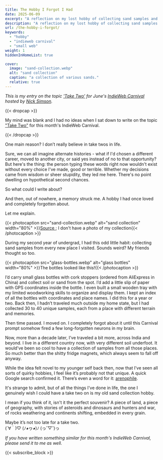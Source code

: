 ```yaml
---
title: The Hobby I Forgot I Had
date: 2025-06-09
excerpt: "A reflection on my lost hobby of collecting sand samples and how a writing prompt about take twos unexpectedly brought back memories of something I'd completely forgotten. Written as my entry for June's IndieWeb Carnival."
description: "A reflection on my lost hobby of collecting sand samples and how a writing prompt about take twos unexpectedly brought back memories of something I'd completely forgotten. Written as my entry for June's IndieWeb Carnival."
url: /the-hobby-i-forgot/
keywords:
  - "hobby"
  - "indieweb carnival"
  - "small web"
weight: 1
hiddenInHomeList: true

cover:
  image: "sand-collection.webp"
  alt: "sand collection"
  caption: "a collection of various sands."
  relative: true
---
```


*This is my entry on the topic ['Take Two'](https://www.nicksimson.com/posts/2025-indieweb-carnival-take-two.html)  for June's [IndieWeb Carnival](https://indieweb.org/IndieWeb_Carnival) hosted by [Nick Simson](https://www.nicksimson.com/about/).*


{{< dropcap >}}

My mind was blank and I had no ideas when I sat down to write on the topic ["Take Two"](https://www.nicksimson.com/posts/2025-indieweb-carnival-take-two.html?utm_source=rishikeshs.com) for this month's IndieWeb Carnival.


{{< /dropcap >}}


One main reason? I don’t really believe in take twos in life.

Sure, we can all imagine alternate histories - what if I'd chosen a different career, moved to another city, or said yes instead of no to that opportunity? But here's the thing: the person typing these words right now wouldn't exist without every choice I've made, good or terrible. Whether my decisions came from wisdom or sheer stupidity, they led me here. There's no point dwelling on hypothetical second chances.

So what could I write about?

And then, out of nowhere, a memory struck me. A hobby I had once loved and completely forgotten about.

Let me explain.

{{< photocaption src="sand-collection.webp" alt="sand collection" width="80%" >}}[Source
](https://en.wikipedia.org/wiki/Arenophile); I don't have a photo of my collection{{< /photocaption >}}

During my second year of undergrad, I had this odd little habit: collecting sand samples from every new place I visited. Sounds weird? My friends thought so too.

{{< photocaption src="glass-bottles.webp" alt="glass bottles" width="80%" >}}The bottles looked like this!{{< /photocaption >}}

I’d carry small glass bottles with cork stoppers (ordered from AliExpress in China) and collect soil or sand from the spot. I’d add a little slip of paper with GPS coordinates inside the bottle. I even built a small wooden tray with my limited woodworking skills to organize and display them. I kept an index of all the bottles with coordinates and place names. I did this for a year or two. Back then, I hadn’t traveled much outside my home state, but I had collected 30 to 40 unique samples, each from a place with different terrain and memories.

Then time passed. I moved on. I completely forgot about it until this Carnival prompt somehow fired a few long-forgotten neurons in my brain.

Now, more than a decade later, I’ve traveled a bit more, across India and beyond. I live in a different country now, with very different soil underfoot. It would’ve been so cool to have a collection of samples from all those places. So much better than the shitty fridge magnets, which always seem to fall off anyway.

While the idea felt novel to my younger self back then, now that I’ve seen all sorts of quirky hobbies, I feel like it’s probably not that unique. A quick Google search confirmed it. There’s even a word for it: [arenophile](https://en.wikipedia.org/wiki/Arenophile).


It's strange to admit, but of all the things I've done in life, the one I genuinely wish I could have a take two on is my old sand collection hobby. 

I mean if you think of it, isn't it the perfect souvenir? 
A piece of land, a piece of geography, with stories of asteroids and dinosaurs and hunters and war, of rocks weathering and continents shifting, embedded in every grain.

Maybe it’s not too late for a take two.  
(´∀｀)♡   (ﾉ◕ヮ◕)ﾉ   (っ˘▽˘)っ

*If you have written something similar for this month's IndieWeb Carnival, please send it to me as well.*

{{< subscribe_block >}}
